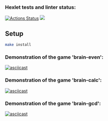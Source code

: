 ### Hexlet tests and linter status:
[![Actions Status](https://github.com/gaivanchi/frontend-project-44/workflows/hexlet-check/badge.svg)](https://github.com/gaivanchi/frontend-project-44/actions)
<a href="https://codeclimate.com/github/gaivanchi/frontend-project-44/maintainability"><img src="https://api.codeclimate.com/v1/badges/f4423b7d217e439f7077/maintainability" /></a>

## Setup
```sh 
make install
```

### Demonstration of the game 'brain-even':
[![asciicast](https://asciinema.org/a/wcsFcciZx1v5W0E21Ka95pT5I.svg)](https://asciinema.org/a/wcsFcciZx1v5W0E21Ka95pT5I)

### Demonstration of the game 'brain-calc':
[![asciicast](https://asciinema.org/a/cRxc6affyP4X6RR8wtrCqFJ9d.svg)](https://asciinema.org/a/cRxc6affyP4X6RR8wtrCqFJ9d)

### Demonstration of the game 'brain-gcd':
[![asciicast](https://asciinema.org/a/YBtfRePIb5GIfLDdirIGtz5tj.svg)](https://asciinema.org/a/YBtfRePIb5GIfLDdirIGtz5tj)

